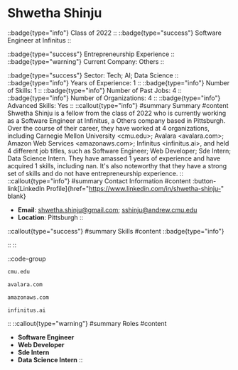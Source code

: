 # Shwetha Shinju
::badge{type="info"}
Class of 2022
::
::badge{type="success"}
Software Engineer at Infinitus
::

::badge{type="success"}
Entrepreneurship Experience
::
::badge{type="warning"}
Current Company: Others
::

::badge{type="success"}
Sector: Tech; AI; Data Science
::
::badge{type="info"}
Years of Experience: 1
::
::badge{type="info"}
Number of Skills: 1
::
::badge{type="info"}
Number of Past Jobs: 4
::
::badge{type="info"}
Number of Organizations: 4
::
::badge{type="info"}
Advanced Skills: Yes
::
::callout{type="info"}
#summary
Summary
#content
Shwetha Shinju is a fellow from the class of 2022 who is currently working as a Software Engineer at Infinitus, a Others company based in Pittsburgh. Over the course of their career, they have worked at 4 organizations, including Carnegie Mellon University <cmu.edu>; Avalara <avalara.com>; Amazon Web Services <amazonaws.com>; Infinitus <infinitus.ai>, and held 4 different job titles, such as Software Engineer; Web Developer; Sde Intern; Data Science Intern. They have amassed 1 years of experience and have acquired 1 skills, including nan. It's also noteworthy that they have a strong set of skills and do not have entrepreneurship experience.
::
::callout{type="info"}
#summary
Contact Information
#content
:button-link[LinkedIn Profile]{href="https://www.linkedin.com/in/shwetha-shinju-" blank}
- **Email**: shwetha.shinju@gmail.com; sshinju@andrew.cmu.edu
- **Location**: Pittsburgh
::

::callout{type="success"}
#summary
Skills
#content
::badge{type="info"}

::
::

::code-group
```bash [Carnegie Mellon University]
cmu.edu
```
```bash [Avalara]
avalara.com
```
```bash [Amazon Web Services]
amazonaws.com
```
```bash [Infinitus]
infinitus.ai
```
::
::callout{type="warning"}
#summary
Roles
#content
- **Software Engineer**
- **Web Developer**
- **Sde Intern**
- **Data Science Intern**
::

